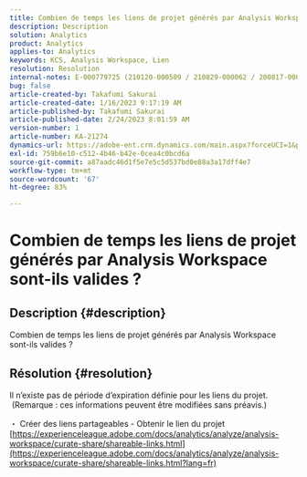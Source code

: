 ```yaml
---
title: Combien de temps les liens de projet générés par Analysis Workspace sont-ils valides ?
description: Description
solution: Analytics
product: Analytics
applies-to: Analytics
keywords: KCS, Analysis Workspace, Lien
resolution: Resolution
internal-notes: E-000779725 (210120-000509 / 210829-000062 / 200817-000457 / 190620-000374)
bug: false
article-created-by: Takafumi Sakurai
article-created-date: 1/16/2023 9:17:19 AM
article-published-by: Takafumi Sakurai
article-published-date: 2/24/2023 8:01:59 AM
version-number: 1
article-number: KA-21274
dynamics-url: https://adobe-ent.crm.dynamics.com/main.aspx?forceUCI=1&pagetype=entityrecord&etn=knowledgearticle&id=6625a38d-7e95-ed11-aad1-6045bd006239
exl-id: 759b6e10-c512-4b46-b42e-0cea4c0bcd6a
source-git-commit: a87aadc46d1f5e7e5c5d537bd0e88a3a17dff4e7
workflow-type: tm+mt
source-wordcount: '67'
ht-degree: 83%

---
```


# Combien de temps les liens de projet générés par Analysis Workspace sont-ils valides ?

## Description {#description}

Combien de temps les liens de projet générés par Analysis Workspace sont-ils valides ?

## Résolution {#resolution}


Il n’existe pas de période d’expiration définie pour les liens du projet.  (Remarque : ces informations peuvent être modifiées sans préavis.)

・ Créer des liens partageables - Obtenir le lien du projet
[https://experienceleague.adobe.com/docs/analytics/analyze/analysis-workspace/curate-share/shareable-links.html](https://experienceleague.adobe.com/docs/analytics/analyze/analysis-workspace/curate-share/shareable-links.html?lang=fr)
